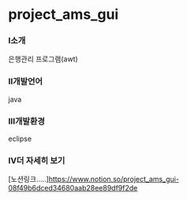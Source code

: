 # project_ams_gui
### <strong>Ⅰ소개</strong>
 은행관리 프로그램(awt) 

### <strong>Ⅱ개발언어</strong>
java

### <strong>Ⅲ개발환경</strong>
eclipse

### <strong>Ⅳ더 자세히 보기</strong>
[노션링크.....]https://www.notion.so/project_ams_gui-08f49b6dced34680aab28ee89df9f2de
